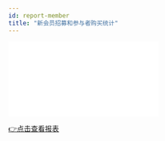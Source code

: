 ```yaml
---
id: report-member
title: "新会员招募和参与者购买统计"
---
```

<iframe 
   width={600}
    height={330}
    src="/video/data/新会员招募和参与者购买统计~1.mp4" 
    frameborder="0" allow="accelerometer; autoplay; clipboard-write; encrypted-media; gyroscope; picture-in-picture" allowfullscreen>
</iframe>

[👉点击查看报表](https://docs.google.com/spreadsheets/d/1j3bSS54Vb2yQXP_XtUq0ddTl4fAjK0FTkjQwk22ddgY/edit?usp=sharing)
